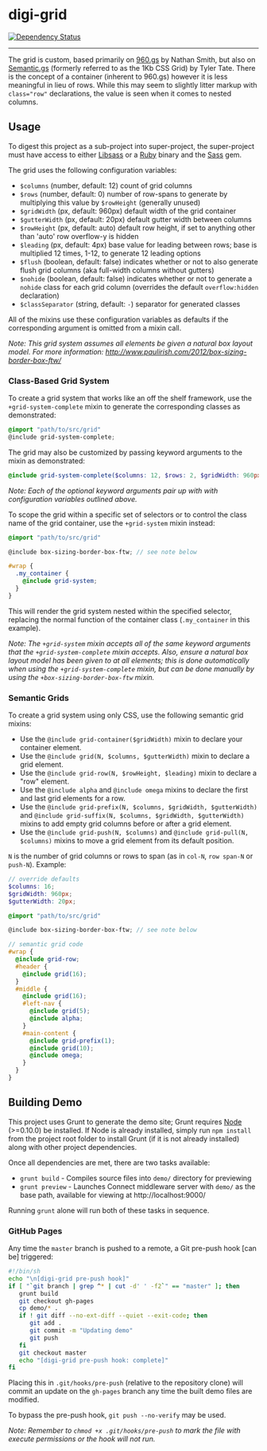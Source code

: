 digi-grid
=========

[![Dependency Status](https://david-dm.org/digitaljhelms/digi-grid.png)](https://david-dm.org/digitaljhelms/digi-grid "David Badge")

---

The grid is custom, based primarily on [960.gs](http://960.gs/) by Nathan Smith, but also on [Semantic.gs](http://semantic.gs/) (formerly referred to as the 1Kb CSS Grid) by Tyler Tate. There is the concept of a container (inherent to 960.gs) however it is less meaningful in lieu of rows. While this may seem to slightly litter markup with `class="row"` declarations, the value is seen when it comes to nested columns.

## Usage

To digest this project as a sub-project into super-project, the super-project must have access to either [Libsass](http://libsass.org/) or a [Ruby](https://www.ruby-lang.org/en/) binary and the [Sass](http://sass-lang.com/) gem.

The grid uses the following configuration variables:

* `$columns` (number, default: 12) count of grid columns
* `$rows` (number, default: 0) number of row-spans to generate by multiplying this value by `$rowHeight` (generally unused)
* `$gridWidth` (px, default: 960px) default width of the grid container
* `$gutterWidth` (px, default: 20px) default gutter width between columns
* `$rowHeight` (px, default: auto) default row height, if set to anything other than 'auto' row overflow-y is hidden
* `$leading` (px, default: 4px) base value for leading between rows; base is multiplied 12 times, 1-12, to generate 12 leading options
* `$flush` (boolean, default: false) indicates whether or not to also generate flush grid columns (aka full-width columns without gutters)
* `$nohide` (boolean, default: false) indicates whether or not to generate a `nohide` class for each grid column (overrides the default `overflow:hidden` declaration)
* `$classSeparator` (string, default: `-`) separator for generated classes

All of the mixins use these configuration variables as defaults if the corresponding argument is omitted from a mixin call.

*Note: This grid system assumes all elements be given a natural box layout model. For more information: http://www.paulirish.com/2012/box-sizing-border-box-ftw/*

### Class-Based Grid System

To create a grid system that works like an off the shelf framework, use the `+grid-system-complete` mixin to generate the corresponding classes as demonstrated:

```scss
@import "path/to/src/grid"
@include grid-system-complete;
```

The grid may also be customized by passing keyword arguments to the mixin as demonstrated:

```scss
@include grid-system-complete($columns: 12, $rows: 2, $gridWidth: 960px, $gutterWidth: 20px, $rowHeight: 100px, $leading: 10px, $flush: true);
```

*Note: Each of the optional keyword arguments pair up with with configuration variables outlined above.*

To scope the grid within a specific set of selectors or to control the class name of the grid container, use the `+grid-system` mixin instead:

```scss
@import "path/to/src/grid"

@include box-sizing-border-box-ftw; // see note below

#wrap {
  .my_container {
    @include grid-system;
  }
}
```

This will render the grid system nested within the specified selector, replacing the normal function of the container class (`.my_container` in this example).

*Note: The `+grid-system` mixin accepts all of the same keyword arguments that the `+grid-system-complete` mixin accepts. Also, ensure a natural box layout model has been given to at all elements; this is done automatically when using the `+grid-system-complete` mixin, but can be done manually by using the `+box-sizing-border-box-ftw` mixin.*

### Semantic Grids

To create a grid system using only CSS, use the following semantic grid mixins:

* Use the `@include grid-container($gridWidth)` mixin to declare your container element.
* Use the `@include grid(N, $columns, $gutterWidth)` mixin to declare a grid element.
* Use the `@include grid-row(N, $rowHeight, $leading)` mixin to declare a "row" element.
* Use the `@include alpha` and `@include omega` mixins to declare the first and last grid elements for a row.
* Use the `@include grid-prefix(N, $columns, $gridWidth, $gutterWidth)` and `@include grid-suffix(N, $columns, $gridWidth, $gutterWidth)`
 mixins to add empty grid columns before or after a grid element.
* Use the `@include grid-push(N, $columns)` and `@include grid-pull(N, $columns)` mixins to move a grid element from its default position.

`N` is the number of grid columns or rows to span (as in `col-N`, `row span-N` or `push-N`). Example:

```scss
// override defaults
$columns: 16;
$gridWidth: 960px;
$gutterWidth: 20px;

@import "path/to/src/grid"

@include box-sizing-border-box-ftw; // see note below

// semantic grid code
#wrap {
  @include grid-row;
  #header {
    @include grid(16);
  }
  #middle {
    @include grid(16);
    #left-nav {
      @include grid(5);
      @include alpha;
    }
    #main-content {
      @include grid-prefix(1);
      @include grid(10);
      @include omega;
    }
  }
}
```

## Building Demo

This project uses Grunt to generate the demo site; Grunt requires [Node](http://nodejs.org/) (>=0.10.0) be installed. If Node is already installed, simply run `npm install` from the project root folder to install Grunt (if it is not already installed) along with other project dependencies.

Once all dependencies are met, there are two tasks available:

* `grunt build` - Compiles source files into `demo/` directory for previewing
* `grunt preview` - Launches Connect middleware server with `demo/` as the base path, available for viewing at http://localhost:9000/

Running `grunt` alone will run both of these tasks in sequence.

### GitHub Pages

Any time the `master` branch is pushed to a remote, a Git pre-push hook [can be] triggered:

```sh
#!/bin/sh
echo "\n[digi-grid pre-push hook]"
if [ "`git branch | grep ^* | cut -d' ' -f2`" == "master" ]; then
   grunt build
   git checkout gh-pages
   cp demo/* .
   if ! git diff --no-ext-diff --quiet --exit-code; then
      git add .
      git commit -m "Updating demo"
      git push
   fi
   git checkout master
   echo "[digi-grid pre-push hook: complete]"
fi
```

Placing this in `.git/hooks/pre-push` (relative to the repository clone) will commit an update on the `gh-pages` branch any time the built demo files are modified.

To bypass the pre-push hook, `git push --no-verify` may be used.

*Note: Remember to `chmod +x .git/hooks/pre-push` to mark the file with execute permissions or the hook will not run.*
